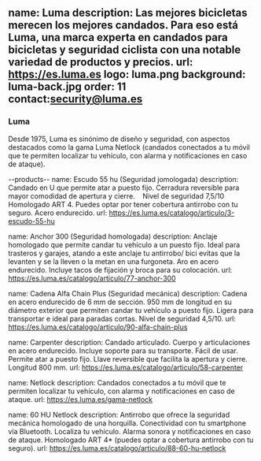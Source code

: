 name: Luma
description: Las mejores bicicletas merecen los mejores candados. Para eso está Luma, una marca experta en candados para bicicletas y seguridad ciclista con una notable variedad de productos y precios. 
url: https://es.luma.es
logo: luma.png
background: luma-back.jpg
order: 11
contact:security@luma.es
----
### Luma

Desde 1975, Luma es sinónimo de diseño y seguridad, con aspectos destacados como la gama Luma Netlock (candados conectados a tu móvil que te permiten localizar tu vehículo, con alarma y notificaciones en caso de ataque). 

--products--
name: Escudo 55 hu (Seguridad jomologada)
description: Candado en U que permite atar a puesto fijo. Cerradura reversible para mayor comodidad de apertura y cierre.   
Nivel de seguridad 7,5/10 Homologado ART 4. Puedes optar por tener cobertura antirrobo con tu seguro. Acero endurecido.
url: https://es.luma.es/catalogo/articulo/3-escudo-55-hu

name: Anchor 300 (Seguridad homologada) 
description: Anclaje homologado que permite candar tu vehículo a un puesto fijo. Ideal para trasteros y garajes, atando a este anclaje tu antirrobo/ bici evitas que la levanten y se la lleven o la metan en una furgoneta. Aro en acero endurecido. Incluye tacos de fijación y broca para su colocación.
url: https://es.luma.es/catalogo/articulo/77-anchor-300

name: Cadena Alfa Chain Plus (Seguridad mecánica)
description: Cadena en acero endurecido de 6 mm de sección. 950 mm de longitud en su diámetro exterior que permiten candar tu vehículo a puesto fijo. Ligera para transportar e ideal para paradas cortas. Nivel de seguridad 4,5/10.
url: https://es.luma.es/catalogo/articulo/90-alfa-chain-plus

name: Carpenter 
description: Candado articulado. Cuerpo y articulaciones en acero endurecido. Incluye soporte para su transporte. Fácil de usar. Permite atar a puesto fijo. Llave reversible que facilita la apertura y cierre. Longitud 800 mm.
url: https://es.luma.es/catalogo/articulo/58-carpenter

name: Netlock
description: Candados conectados a tu móvil que te permiten localizar tu vehículo, con alarma y notificaciones en caso de ataque.
url: https://es.luma.es/gama-netlock

name: 60 HU Netlock
description: Antirrobo que ofrece la seguridad mecánica homologado de una horquilla. Conectividad con tu smartphone vía Bluetooth. Localiza tu vehículo. Alarma sonora y notificaciones en caso de ataque. Homologado ART 4* (puedes optar a cobertura antirrobo con tu seguro).
url: https://es.luma.es/catalogo/articulo/88-60-hu-netlock

